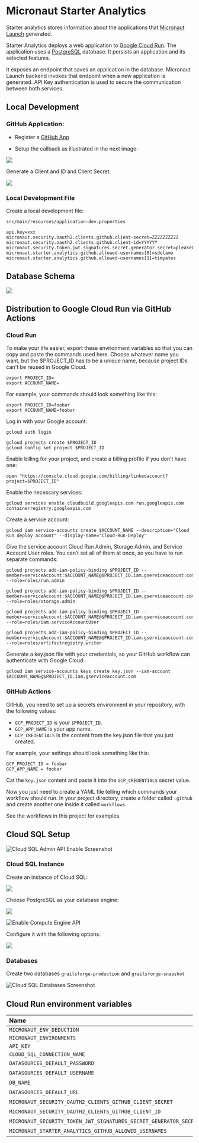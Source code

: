 # Micronaut Starter Analytics 

Starter analytics stores information about the applications that [Micronaut Launch](https://launch.micronaut.io) generated.

Starter Analytics deploys a web application to [Google Cloud Run](https://cloud.google.com/run/). The application uses a [PostgreSQL](https://www.postgresql.org) database. It persists an application and its selected features.

It exposes an endpoint that saves an application in the database. Micronaut Launch backend invokes that endpoint when a new application is generated. API Key authentication is used to secure the communication between both services.


## Local Development

### GitHub Application:

- Register a [GitHub App](https://docs.github.com/en/apps/creating-github-apps/registering-a-github-app/registering-a-github-app)

- Setup the callback as illustrated in the next image:

![](docs/oauth-callback.png)

Generate a Client and ID and Client Secret. 

![](docs/oauth-clientid-clientsecret.png)

### Local Development File

Create a local development file: 

`src/main/resources/application-dev.properties`

```properties
api.key=xxx
micronaut.security.oauth2.clients.github.client-secret=ZZZZZZZZZZ
micronaut.security.oauth2.clients.github.client-id=YYYYYY
micronaut.security.token.jwt.signatures.secret.generator.secret=pleaseChangeThisSecretForANewOne
micronaut.starter.analytics.github.allowed-usernames[0]=sdelamo
micronaut.starter.analytics.github.allowed-usernames[1]=timyates
```

## Database Schema
![](docs/databaseschema.png)

## Distribution to Google Cloud Run via GitHub Actions

### Cloud Run

To make your life easier, export these environment variables so that you can copy and paste the commands used here. Choose whatever name you want, but the $PROJECT_ID has to be a unique name, because project IDs can't be reused in Google Cloud.

```
export PROJECT_ID=
export ACCOUNT_NAME=
```

For example, your commands should look something like this:

```
export PROJECT_ID=foobar
export ACCOUNT_NAME=foobar
```

Log in with your Google account:

```
gcloud auth login
```

```
gcloud projects create $PROJECT_ID
gcloud config set project $PROJECT_ID
```

Enable billing for your project, and create a billing profile if you don’t have one:

```
open "https://console.cloud.google.com/billing/linkedaccount?project=$PROJECT_ID"
```

Enable the necessary services:

```
gcloud services enable cloudbuild.googleapis.com run.googleapis.com containerregistry.googleapis.com
```

Create a service account:

```
gcloud iam service-accounts create $ACCOUNT_NAME --description="Cloud Run deploy account" --display-name="Cloud-Run-Deploy"
```

Give the service account Cloud Run Admin, Storage Admin, and Service Account User roles. You can’t set all of them at once, so you have to run separate commands:

```
gcloud projects add-iam-policy-binding $PROJECT_ID --member=serviceAccount:$ACCOUNT_NAME@$PROJECT_ID.iam.gserviceaccount.com --role=roles/run.admin

gcloud projects add-iam-policy-binding $PROJECT_ID --member=serviceAccount:$ACCOUNT_NAME@$PROJECT_ID.iam.gserviceaccount.com --role=roles/storage.admin

gcloud projects add-iam-policy-binding $PROJECT_ID --member=serviceAccount:$ACCOUNT_NAME@$PROJECT_ID.iam.gserviceaccount.com --role=roles/iam.serviceAccountUser

gcloud projects add-iam-policy-binding $PROJECT_ID --member=serviceAccount:$ACCOUNT_NAME@$PROJECT_ID.iam.gserviceaccount.com --role=roles/artifactregistry.writer
```

Generate a key.json file with your credentials, so your GitHub workflow can authenticate with Google Cloud:

```
gcloud iam service-accounts keys create key.json --iam-account $ACCOUNT_NAME@$PROJECT_ID.iam.gserviceaccount.com
```

### GitHub Actions

GitHub, you need to set up a secrets environment in your repository, with the following values:

- `GCP_PROJECT_ID` is your `$PROJECT_ID`.
- `GCP_APP_NAME` is your app name.
- `GCP_CREDENTIALS` is the content from the key.json file that you just created.

For example, your settings should look something like this:

`GCP_PROJECT_ID = foobar`  
`GCP_APP_NAME = foobar`

Cat the `key.json` content and paste it into the `GCP_CREDENTIALS` secret value.

Now you just need to create a YAML file telling which commands your workflow should run. In your project directory, create a folder called `.github` and create another one inside it called `workflows`.

See the workflows in this project for examples.

## Cloud SQL Setup

![Cloud SQL Admin API Enable Screenshot](docs/enable-cloud-sql-admin-api.png)

### Cloud SQL Instance

Create an instance of Cloud SQL:

![](docs/cloud_sql_create_intance.png)

Choose PostgreSQL as your database engine:

![](docs/choose-postgresql.png)

![Enable Compute Engine API](docs/enable-compute-engine-api.png)

Configure it with the following options:

![](docs/dbinstance-options.png)

### Databases

Create two databases `grailsforge-production` and `grailsforge-snapshot`

![Cloud SQL Databases Screenshot](docs/create-two-databases.png)

## Cloud Run environment variables

| Name                                                              | Value                                          | 
|:------------------------------------------------------------------|:-----------------------------------------------|
| `MICRONAUT_ENV_DEDUCTION`                                         | `false`                                        |
| `MICRONAUT_ENVIRONMENTS`                                          | `gcp`                                          |
| `API_KEY`                                                         | `Allowed API Key`                              |
| `CLOUD_SQL_CONNECTION_NAME`                                       | `GC_PROJECT_ID:REGION:CLOUD_SQL_INSTANCE_NAME` |
| `DATASOURCES_DEFAULT_PASSWORD`                                    | Database password                              | 
| `DATASOURCES_DEFAULT_USERNAME`                                    | Database username                              |
| `DB_NAME`                                                         | Database name                                  |
| `DATASOURCES_DEFAULT_URL`                                         | Database JDBC URL                              |
| `MICRONAUT_SECURITY_OAUTH2_CLIENTS_GITHUB_CLIENT_SECRET`          | Obtained from GitHub                           |                                               | 
| `MICRONAUT_SECURITY_OAUTH2_CLIENTS_GITHUB_CLIENT_ID`              | Obtained from GitHub                           |   
| `MICRONAUT_SECURITY_TOKEN_JWT_SIGNATURES_SECRET_GENERATOR_SECRET` | Secret to sign JWT                             |
| `MICRONAUT_STARTER_ANALYTICS_GITHUB_ALLOWED_USERNAMES`            | Comma sepated list of users                    | 